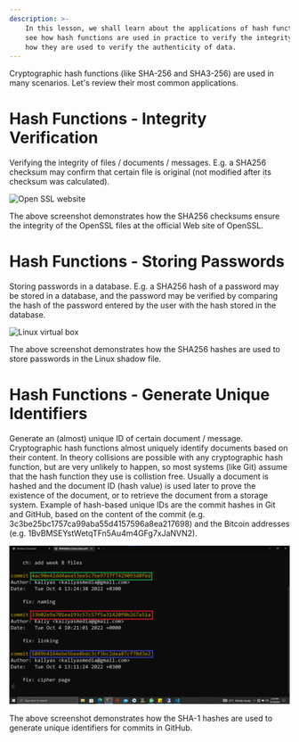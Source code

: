 ```yaml
---
description: >-
    In this lesson, we shall learn about the applications of hash functions. We shall
    see how hash functions are used in practice to verify the integrity of data, and
    how they are used to verify the authenticity of data.
---
```


Cryptographic hash functions (like SHA-256 and SHA3-256) are used in many scenarios. Let's review their most common applications.

# Hash Functions - Integrity Verification
Verifying the integrity of files / documents / messages. E.g. a SHA256 checksum may confirm that certain file is original (not modified after its checksum was calculated).

![Open SSL website](https://60896510-files.gitbook.io/~/files/v0/b/gitbook-x-prod.appspot.com/o/spaces%2F-LhlOQMrG9bRiqWpegM0%2Fuploads%2Fgit-blob-81d2a68deb5279aabb21824fa62db586240ec6e6%2Fchecksum-download-openssl.png?alt=media)

The above screenshot demonstrates how the SHA256 checksums ensure the integrity of the OpenSSL files at the official Web site of OpenSSL.

# Hash Functions - Storing Passwords
Storing passwords in a database. E.g. a SHA256 hash of a password may be stored in a database, and the password may be verified by comparing the hash of the password entered by the user with the hash stored in the database.

![Linux virtual box](https://60896510-files.gitbook.io/~/files/v0/b/gitbook-x-prod.appspot.com/o/spaces%2F-LhlOQMrG9bRiqWpegM0%2Fuploads%2Fgit-blob-2ecbe8bb4641e8c93e7659d335b6746e6045c84b%2Flinux-shadow-encrypted-passwords.png?alt=media)

The above screenshot demonstrates how the SHA256 hashes are used to store passwords in the Linux shadow file.

# Hash Functions - Generate Unique Identifiers
Generate an (almost) unique ID of certain document / message. Cryptographic hash functions almost uniquely identify documents based on their content. In theory collisions are possible with any cryptographic hash function, but are very unlikely to happen, so most systems (like Git) assume that the hash function they use is collistion free.
Usually a document is hashed and the document ID (hash value) is used later to prove the existence of the document, or to retrieve the document from a storage system. Example of hash-based unique IDs are the commit hashes in Git and GitHub, based on the content of the commit (e.g. 3c3be25bc1757ca99aba55d4157596a8ea217698) and the Bitcoin addresses (e.g. 1BvBMSEYstWetqTFn5Au4m4GFg7xJaNVN2).

![Github commit hashes](./crypto_hash.png)

The above screenshot demonstrates how the SHA-1 hashes are used to generate unique identifiers for commits in GitHub.